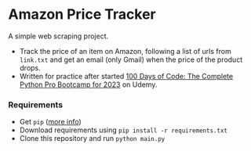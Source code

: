 # Amazon Price Tracker

A simple web scraping project.

* Track the price of an item on Amazon, following a list of urls from `link.txt` and get an email (only Gmail) when the price
of the product drops.
* Written for practice after started [100 Days of Code: The Complete Python Pro Bootcamp for 2023](https://www.udemy.com/course/100-days-of-code/) on Udemy.

### Requirements
* Get `pip` ([more info](https://www.makeuseof.com/tag/install-pip-for-python/))
* Download requirements using `pip install -r requirements.txt`
* Clone this repository and run `python main.py`
